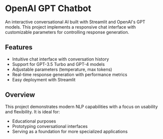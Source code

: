 # OpenAI GPT Chatbot

An interactive conversational AI built with Streamlit and OpenAI's GPT models. This project implements a responsive chat interface with customizable parameters for controlling response generation.

## Features

- Intuitive chat interface with conversation history
- Support for GPT-3.5 Turbo and GPT-4 models
- Adjustable parameters (temperature, max tokens)
- Real-time response generation with performance metrics
- Easy deployment with Streamlit

## Overview

This project demonstrates modern NLP capabilities with a focus on usability and flexibility. It is ideal for:

- Educational purposes
- Prototyping conversational interfaces
- Serving as a foundation for more specialized applications